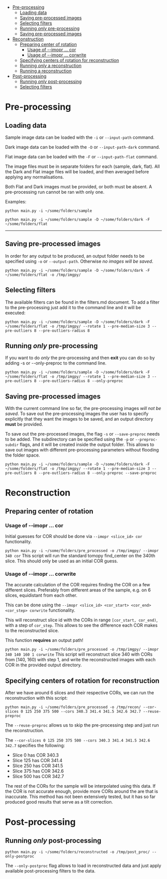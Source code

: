 <!-- TOC -->

- [Pre-processing](#pre-processing)
    - [Loading data](#loading-data)
    - [Saving pre-processed images](#saving-pre-processed-images)
    - [Selecting filters](#selecting-filters)
    - [Running _only_ pre-processing](#running-_only_-pre-processing)
    - [Saving pre-processed images](#saving-pre-processed-images-1)
- [Reconstruction](#reconstruction)
    - [Preparing center of rotation](#preparing-center-of-rotation)
        - [Usage of --imopr ... cor](#usage-of---imopr--cor)
        - [Usage of --imopr ... corwrite](#usage-of---imopr--corwrite)
    - [Specifying centers of rotation for reconstruction](#specifying-centers-of-rotation-for-reconstruction)
    - [Running _only_ a reconstruction](#running-_only_-a-reconstruction)
    - [Running a reconstruction](#running-a-reconstruction)
- [Post-processing](#post-processing)
    - [Running _only_ post-processing](#running-_only_-post-processing)
    - [Selecting filters](#selecting-filters-1)

<!-- /TOC -->

# Pre-processing
## Loading data
Sample image data can be loaded with the `-i` or `--input-path` command.

Dark image data can be loaded with the `-D` or `--input-path-dark` command.

Flat image data can be loaded with the `-F` or `--input-path-flat` command.

The image files must be in separate folders for each (sample, dark, flat).
All the Dark and Flat image files will be loaded, and then averaged before applying any normalisations.

Both Flat and Dark images must be provided, or both must be absent. A pre-processing run cannot be ran with only one.

Examples:

`python main.py -i ~/some/folders/sample`

`python main.py -i ~/some/folders/sample -D ~/some/folders/dark -F ~/some/folders/flat`

---

## Saving pre-processed images
In order for any output to be produced, an output folder needs to be specified using `-o` or `--output-path`. Otherwise _no images will be saved_.

`python main.py -i ~/some/folders/sample -D ~/some/folders/dark -F ~/some/folders/flat -o /tmp/imgpy/`

## Selecting filters
The available filters can be found in the filters.md document. To add a filter to the pre-processing just add it to the command line and it will be executed:

`python main.py -i ~/some/folders/sample -D ~/some/folders/dark -F ~/some/folders/flat -o /tmp/imgpy/ --rotate 1 --pre-median-size 3 --pre-outliers 8 --pre-outliers-radius 8`

## Running _only_ pre-processing
If you want to do _only_ the pre-processing and then **exit** you can do so by adding -s or --only-preproc to the command line.

`python main.py -i ~/some/folders/sample -D ~/some/folders/dark -F ~/some/folders/flat -o /tmp/imgpy/ --rotate 1 --pre-median-size 3 --pre-outliers 8 --pre-outliers-radius 8 --only-preproc`

## Saving pre-processed images
With the current command line so far, the pre-processing images _will not be saved_. To save out the pre-processing images the user has to specify explicitly that they want the images to be saved, and an output directory **must** be provided.

To save out the pre-processed images, the flag `-s` or `--save-preproc` needs to be added.
The subdirectory can be specified using the `-p` or `--preproc-subdir` flags, and it will be created inside the output folder. This allows to save out images with different pre-processing parameters without flooding the folder space.

`python main.py -i ~/some/folders/sample -D ~/some/folders/dark -F ~/some/folders/flat -o /tmp/imgpy/ --rotate 1 --pre-median-size 3 --pre-outliers 8 --pre-outliers-radius 8 --only-preproc --save-preproc`

# Reconstruction
## Preparing center of rotation
### Usage of --imopr ... cor
Initial guesses for COR should be done via `--imopr <slice_id> cor` functionality.

`python main.py -i ~/some/folders/pre_processed -o /tmp/imgpy/ --imopr 340 cor`
This script will run the standard tomopy find_center on the 340th slice. This should only be used as an initial COR guess.
### Usage of --imopr ... corwrite
The accurate calculation of the COR requires finding the COR on a few different slices. Preferably from different areas of the sample, e.g. on 6 slices, equidistant from each other.

This can be done using the `--imopr <slice_id> <cor_start> <cor_end> <cor_step> corwrite` functionality. 

This will reconstruct slice id with the CORs in range `[cor_start, cor_end)`, with a step of `cor_step`. This allows to see the difference each COR makes to the reconstructed slice.

This function **requires** an output path!

`python main.py -i ~/some/folders/pre_processed -o /tmp/imgpy/ --imopr 340 140 160 1 corwrite`
This script will reconstruct slice 340 with CORs from [140, 160) with step 1, and write the reconstructed images with each COR in the provided output directory.

## Specifying centers of rotation for reconstruction
After we have around 6 slices and their respective CORs, we can run the reconstruction with this script:

`python main.py -i ~/some/folders/pre_processed -o /tmp/recon/ --cor-slices 0 125 250 375 500 --cors 340.3 341.4 341.5 342.6 342.7 --reuse-preproc`

The `--reuse-preproc` allows us to skip the pre-processing step and just run the reconstruction.

The `--cor-slices 0 125 250 375 500 --cors 340.3 341.4 341.5 342.6 342.7` specifies the following:
- Slice 0 has COR 340.3
- Slice 125 has COR 341.4
- Slice 250 has COR 341.5
- Slice 375 has COR 342.6
- Slice 500 has COR 342.7

The rest of the CORs for the sample will be interpolated using this data. If the COR is not accurate enough, provide more CORs around the are that is inaccurate. This method has not been extensively tested, but it has so far produced good results that serve as a tilt correction.

<!-- ^ add -o -->
# Post-processing
## Running _only_ post-processing
`python main.py -i ~/some/folders/reconstructed -o /tmp/post_proc/ --only-postproc`

The `--only-postproc` flag allows to load in reconstructed data and just apply available post-processing filters to the data.
